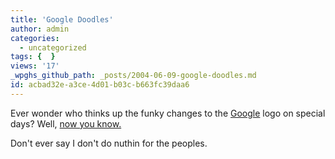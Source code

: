 ```yaml
---
title: 'Google Doodles'
author: admin
categories:
  - uncategorized
tags: {  }
views: '17'
_wpghs_github_path: _posts/2004-06-09-google-doodles.md
id: acbad32e-a3ce-4d01-b03c-b663fc39daa6
---
```

<p>Ever wonder who thinks up the funky changes to the <a href="http://www.google.com">Google</a> logo on special days?  Well, <a href="http://www.google.com/googleblog/2004/06/oodles-of-doodles.html">now you know.</a></p>
<p>Don't ever say I don't do nuthin for the peoples.</p>
